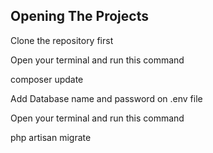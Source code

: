 
## Opening The Projects

 Clone the repository first
 
 Open your terminal and run this command
 
 composer update
 
 Add Database name and password on .env file
 
 Open your terminal and run this command
 
 php artisan migrate
 



